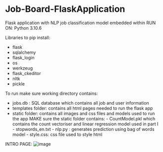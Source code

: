 # Job-Board-FlaskApplication
Flask application with NLP job classification model embedded within 
RUN ON: Python 3.10.6


Libraries to pip install: 
- flask 
- sqlalchemy 
- flask_login
- os 
- werkzeug
- flask_ckeditor
- nltk
- pickle 

To run make sure working directory contains:

- jobs.db : SQL database which contains all job and user information 
- templates folder: contains all html pages needed to run the flask app 
- static folder: contains all images and css files and models used to run the app
	MAKE sure the static folder contains:
		-  CountModel.pkl which contains the count vectoriser and linear regression model used in part I 
		- stopwords_en.txt
		- nlp.py : generates prediction using bag of words model 
		- style.css: css file used to style html 


INTRO PAGE: 
![image](https://user-images.githubusercontent.com/100833957/218224142-802e27a0-14ba-4fff-acce-b71e845de621.png)
